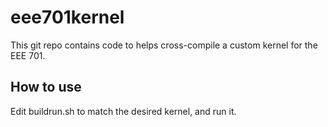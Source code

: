 # eee701kernel

This git repo contains code to helps cross-compile a custom kernel for the EEE 701.


How to use
----------

Edit buildrun.sh to match the desired kernel, and run it.
